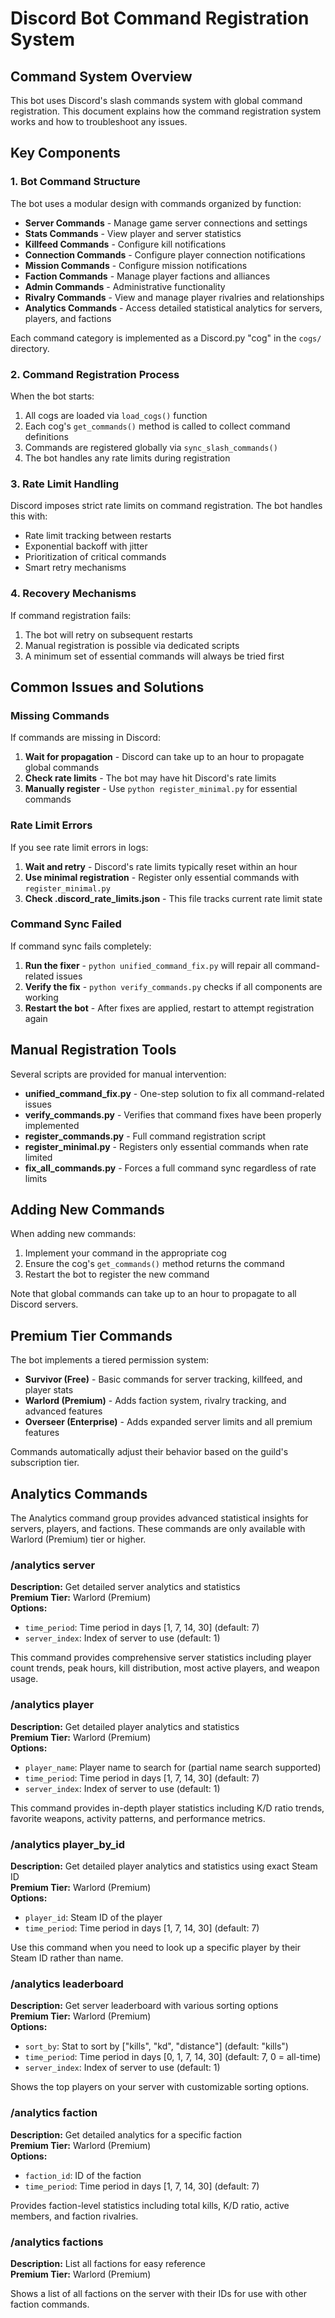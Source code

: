 # Discord Bot Command Registration System

## Command System Overview

This bot uses Discord's slash commands system with global command registration. This document explains how the command registration system works and how to troubleshoot any issues.

## Key Components

### 1. Bot Command Structure

The bot uses a modular design with commands organized by function:

- **Server Commands** - Manage game server connections and settings
- **Stats Commands** - View player and server statistics 
- **Killfeed Commands** - Configure kill notifications
- **Connection Commands** - Configure player connection notifications
- **Mission Commands** - Configure mission notifications
- **Faction Commands** - Manage player factions and alliances
- **Admin Commands** - Administrative functionality
- **Rivalry Commands** - View and manage player rivalries and relationships
- **Analytics Commands** - Access detailed statistical analytics for servers, players, and factions

Each command category is implemented as a Discord.py "cog" in the `cogs/` directory.

### 2. Command Registration Process

When the bot starts:

1. All cogs are loaded via `load_cogs()` function
2. Each cog's `get_commands()` method is called to collect command definitions
3. Commands are registered globally via `sync_slash_commands()`
4. The bot handles any rate limits during registration

### 3. Rate Limit Handling

Discord imposes strict rate limits on command registration. The bot handles this with:

- Rate limit tracking between restarts
- Exponential backoff with jitter
- Prioritization of critical commands
- Smart retry mechanisms

### 4. Recovery Mechanisms

If command registration fails:

1. The bot will retry on subsequent restarts
2. Manual registration is possible via dedicated scripts
3. A minimum set of essential commands will always be tried first

## Common Issues and Solutions

### Missing Commands

If commands are missing in Discord:

1. **Wait for propagation** - Discord can take up to an hour to propagate global commands
2. **Check rate limits** - The bot may have hit Discord's rate limits
3. **Manually register** - Use `python register_minimal.py` for essential commands

### Rate Limit Errors

If you see rate limit errors in logs:

1. **Wait and retry** - Discord's rate limits typically reset within an hour
2. **Use minimal registration** - Register only essential commands with `register_minimal.py`
3. **Check .discord_rate_limits.json** - This file tracks current rate limit state

### Command Sync Failed

If command sync fails completely:

1. **Run the fixer** - `python unified_command_fix.py` will repair all command-related issues
2. **Verify the fix** - `python verify_commands.py` checks if all components are working
3. **Restart the bot** - After fixes are applied, restart to attempt registration again

## Manual Registration Tools

Several scripts are provided for manual intervention:

- **unified_command_fix.py** - One-step solution to fix all command-related issues
- **verify_commands.py** - Verifies that command fixes have been properly implemented
- **register_commands.py** - Full command registration script
- **register_minimal.py** - Registers only essential commands when rate limited
- **fix_all_commands.py** - Forces a full command sync regardless of rate limits

## Adding New Commands

When adding new commands:

1. Implement your command in the appropriate cog
2. Ensure the cog's `get_commands()` method returns the command
3. Restart the bot to register the new command

Note that global commands can take up to an hour to propagate to all Discord servers.

## Premium Tier Commands 

The bot implements a tiered permission system:

- **Survivor (Free)** - Basic commands for server tracking, killfeed, and player stats
- **Warlord (Premium)** - Adds faction system, rivalry tracking, and advanced features
- **Overseer (Enterprise)** - Adds expanded server limits and all premium features

Commands automatically adjust their behavior based on the guild's subscription tier.

## Analytics Commands

The Analytics command group provides advanced statistical insights for servers, players, and factions. These commands are only available with Warlord (Premium) tier or higher.

### /analytics server

**Description:** Get detailed server analytics and statistics  
**Premium Tier:** Warlord (Premium)  
**Options:**
- `time_period`: Time period in days [1, 7, 14, 30] (default: 7)
- `server_index`: Index of server to use (default: 1)

This command provides comprehensive server statistics including player count trends, peak hours, kill distribution, most active players, and weapon usage.

### /analytics player

**Description:** Get detailed player analytics and statistics  
**Premium Tier:** Warlord (Premium)  
**Options:**
- `player_name`: Player name to search for (partial name search supported)
- `time_period`: Time period in days [1, 7, 14, 30] (default: 7)
- `server_index`: Index of server to use (default: 1)

This command provides in-depth player statistics including K/D ratio trends, favorite weapons, activity patterns, and performance metrics.

### /analytics player_by_id

**Description:** Get detailed player analytics and statistics using exact Steam ID  
**Premium Tier:** Warlord (Premium)  
**Options:**
- `player_id`: Steam ID of the player
- `time_period`: Time period in days [1, 7, 14, 30] (default: 7)

Use this command when you need to look up a specific player by their Steam ID rather than name.

### /analytics leaderboard

**Description:** Get server leaderboard with various sorting options  
**Premium Tier:** Warlord (Premium)  
**Options:**
- `sort_by`: Stat to sort by ["kills", "kd", "distance"] (default: "kills")
- `time_period`: Time period in days [0, 1, 7, 14, 30] (default: 7, 0 = all-time)
- `server_index`: Index of server to use (default: 1)

Shows the top players on your server with customizable sorting options.

### /analytics faction

**Description:** Get detailed analytics for a specific faction  
**Premium Tier:** Warlord (Premium)  
**Options:**
- `faction_id`: ID of the faction
- `time_period`: Time period in days [1, 7, 14, 30] (default: 7)

Provides faction-level statistics including total kills, K/D ratio, active members, and faction rivalries.

### /analytics factions

**Description:** List all factions for easy reference  
**Premium Tier:** Warlord (Premium)

Shows a list of all factions on the server with their IDs for use with other faction commands.